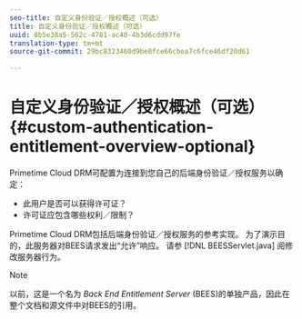 ```yaml
---
seo-title: 自定义身份验证／授权概述（可选）
title: 自定义身份验证／授权概述（可选）
uuid: 8b5e38a5-562c-4781-ac40-4b3d6cdd97fe
translation-type: tm+mt
source-git-commit: 29bc8323460d9be0fce66cbea7c6fce46df20d61

---
```



# 自定义身份验证／授权概述（可选）{#custom-authentication-entitlement-overview-optional}

Primetime Cloud DRM可配置为连接到您自己的后端身份验证／授权服务以确定：

* 此用户是否可以获得许可证？
* 许可证应包含哪些权利／限制？

Primetime Cloud DRM包括后端身份验证／授权服务的参考实现。 为了演示目的，此服务器对BEES请求发出“允许”响应。 请参 [!DNL BEESServlet.java] 阅修改服务器行为。

>[!NOTE]
>
>以前，这是一个名为 *Back End Entitlement Server* (BEES)的单独产品，因此在整个文档和源文件中对BEES的引用。

